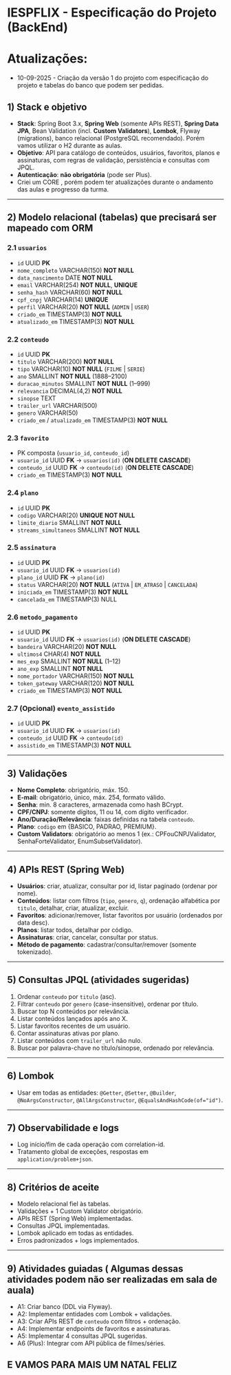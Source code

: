 # IESPFLIX - Especificação do Projeto (BackEnd)

# Atualizações: 
- 10-09-2025 - Criação da versão 1 do projeto com especificação do projeto e tabelas do banco que podem ser pedidas.


## 1) Stack e objetivo
- **Stack**: Spring Boot 3.x, **Spring Web** (somente APIs REST), **Spring Data JPA**, Bean Validation (incl. **Custom Validators**), **Lombok**, Flyway (migrations), banco relacional (PostgreSQL recomendado). Porém vamos utilizar o H2 durante as aulas. 
- **Objetivo**: API para catálogo de conteúdos, usuários, favoritos, planos e assinaturas, com regras de validação, persistência e consultas com JPQL.  
- **Autenticação**: **não obrigatória** (pode ser Plus).
- Criei um CORE , porém podem ter atualizações durante o andamento das aulas e progresso da turma. 

---

## 2) Modelo relacional (tabelas) que precisará ser mapeado com ORM 

### 2.1 `usuarios`
- `id` UUID **PK**
- `nome_completo` VARCHAR(150) **NOT NULL**
- `data_nascimento` DATE **NOT NULL**
- `email` VARCHAR(254) **NOT NULL**, **UNIQUE**
- `senha_hash` VARCHAR(60) **NOT NULL**
- `cpf_cnpj` VARCHAR(14) **UNIQUE**
- `perfil` VARCHAR(20) **NOT NULL** (`ADMIN` | `USER`)
- `criado_em` TIMESTAMP(3) **NOT NULL**
- `atualizado_em` TIMESTAMP(3) **NOT NULL**

### 2.2 `conteudo`
- `id` UUID **PK**
- `titulo` VARCHAR(200) **NOT NULL**
- `tipo` VARCHAR(10) **NOT NULL** (`FILME` | `SERIE`)
- `ano` SMALLINT **NOT NULL** (1888–2100)
- `duracao_minutos` SMALLINT **NOT NULL** (1–999)
- `relevancia` DECIMAL(4,2) **NOT NULL**
- `sinopse` TEXT
- `trailer_url` VARCHAR(500)
- `genero` VARCHAR(50)
- `criado_em` / `atualizado_em` TIMESTAMP(3) **NOT NULL**

### 2.3 `favorito`
- PK composta (`usuario_id`, `conteudo_id`)
- `usuario_id` UUID **FK** → `usuarios(id)` (**ON DELETE CASCADE**)
- `conteudo_id` UUID **FK** → `conteudo(id)` (**ON DELETE CASCADE**)
- `criado_em` TIMESTAMP(3) **NOT NULL**

### 2.4 `plano`
- `id` UUID **PK**
- `codigo` VARCHAR(20) **UNIQUE NOT NULL**
- `limite_diario` SMALLINT **NOT NULL**
- `streams_simultaneos` SMALLINT **NOT NULL**

### 2.5 `assinatura`
- `id` UUID **PK**
- `usuario_id` UUID **FK** → `usuarios(id)`
- `plano_id` UUID **FK** → `plano(id)`
- `status` VARCHAR(20) **NOT NULL** (`ATIVA` | `EM_ATRASO` | `CANCELADA`)
- `iniciada_em` TIMESTAMP(3) **NOT NULL**
- `cancelada_em` TIMESTAMP(3) NULL

### 2.6 `metodo_pagamento`
- `id` UUID **PK**
- `usuario_id` UUID **FK** → `usuarios(id)` (**ON DELETE CASCADE**)
- `bandeira` VARCHAR(20) **NOT NULL**
- `ultimos4` CHAR(4) **NOT NULL**
- `mes_exp` SMALLINT **NOT NULL** (1–12)
- `ano_exp` SMALLINT **NOT NULL**
- `nome_portador` VARCHAR(150) **NOT NULL**
- `token_gateway` VARCHAR(120) **NOT NULL**
- `criado_em` TIMESTAMP(3) **NOT NULL**

### 2.7 (Opcional) `evento_assistido`
- `id` UUID **PK**
- `usuario_id` UUID **FK** → `usuarios(id)`
- `conteudo_id` UUID **FK** → `conteudo(id)`
- `assistido_em` TIMESTAMP(3) **NOT NULL**

---

## 3) Validações
- **Nome Completo**: obrigatório, máx. 150.
- **E-mail**: obrigatório, único, máx. 254, formato válido.
- **Senha**: min. 8 caracteres, armazenada como hash BCrypt.
- **CPF/CNPJ**: somente dígitos, 11 ou 14, com dígito verificador.
- **Ano/Duração/Relevância**: faixas definidas na tabela `conteudo`.
- **Plano**: `codigo` em {BASICO, PADRAO, PREMIUM}.
- **Custom Validators**: obrigatório ao menos 1 (ex.: CPFouCNPJValidator, SenhaForteValidator, EnumSubsetValidator).

---

## 4) APIs REST (Spring Web)
- **Usuários**: criar, atualizar, consultar por id, listar paginado (ordenar por nome).
- **Conteúdos**: listar com filtros (`tipo`, `genero`, `q`), ordenação alfabética por `titulo`, detalhar, criar, atualizar, excluir.
- **Favoritos**: adicionar/remover, listar favoritos por usuário (ordenados por data desc).
- **Planos**: listar todos, detalhar por código.
- **Assinaturas**: criar, cancelar, consultar por status.
- **Método de pagamento**: cadastrar/consultar/remover (somente tokenizado).

---

## 5) Consultas JPQL (atividades sugeridas)
1. Ordenar `conteudo` por `titulo` (asc).
2. Filtrar `conteudo` por `genero` (case-insensitive), ordenar por título.
3. Buscar top N conteúdos por relevância.
4. Listar conteúdos lançados após ano X.
5. Listar favoritos recentes de um usuário.
6. Contar assinaturas ativas por plano.
7. Listar conteúdos com `trailer_url` não nulo.
8. Buscar por palavra-chave no título/sinopse, ordenado por relevância.

---

## 6) Lombok
- Usar em todas as entidades: `@Getter`, `@Setter`, `@Builder`, `@NoArgsConstructor`, `@AllArgsConstructor`, `@EqualsAndHashCode(of="id")`.

---

## 7) Observabilidade e logs
- Log início/fim de cada operação com correlation-id.
- Tratamento global de exceções, respostas em `application/problem+json`.

---

## 8) Critérios de aceite
- Modelo relacional fiel às tabelas.
- Validações + 1 Custom Validator obrigatório.
- APIs REST (Spring Web) implementadas.
- Consultas JPQL implementadas.
- Lombok aplicado em todas as entidades.
- Erros padronizados + logs implementados.

---

## 9) Atividades guiadas ( Algumas dessas atividades podem não ser realizadas em sala de auala)
- A1: Criar banco (DDL via Flyway).
- A2: Implementar entidades com Lombok + validações.
- A3: Criar APIs REST de `conteudo` com filtros + ordenação.
- A4: Implementar endpoints de favoritos e assinaturas.
- A5: Implementar 4 consultas JPQL sugeridas.
- A6 (Plus): Integrar com API pública de filmes/séries.


## E VAMOS PARA MAIS UM NATAL FELIZ 
